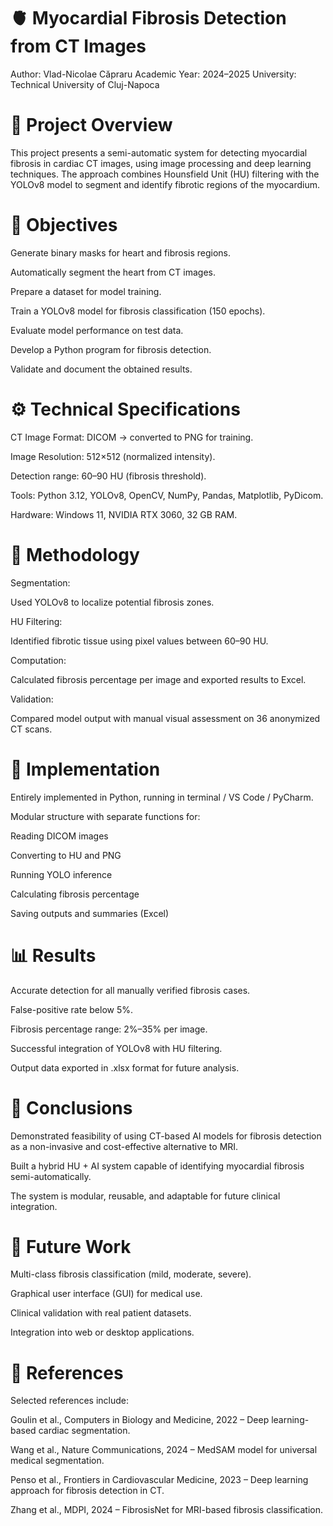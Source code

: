 # 🫀 Myocardial Fibrosis Detection from CT Images

Author: Vlad-Nicolae Căpraru
Academic Year: 2024–2025
University: Technical University of Cluj-Napoca


# 📘 Project Overview

This project presents a semi-automatic system for detecting myocardial fibrosis in cardiac CT images, using image processing and deep learning techniques.
The approach combines Hounsfield Unit (HU) filtering with the YOLOv8 model to segment and identify fibrotic regions of the myocardium.


# 🎯 Objectives

Generate binary masks for heart and fibrosis regions.

Automatically segment the heart from CT images.

Prepare a dataset for model training.

Train a YOLOv8 model for fibrosis classification (150 epochs).

Evaluate model performance on test data.

Develop a Python program for fibrosis detection.

Validate and document the obtained results.


# ⚙️ Technical Specifications

CT Image Format: DICOM → converted to PNG for training.

Image Resolution: 512×512 (normalized intensity).

Detection range: 60–90 HU (fibrosis threshold).

Tools: Python 3.12, YOLOv8, OpenCV, NumPy, Pandas, Matplotlib, PyDicom.

Hardware: Windows 11, NVIDIA RTX 3060, 32 GB RAM.


# 🧠 Methodology

Segmentation:

Used YOLOv8 to localize potential fibrosis zones.

HU Filtering:

Identified fibrotic tissue using pixel values between 60–90 HU.

Computation:

Calculated fibrosis percentage per image and exported results to Excel.

Validation:

Compared model output with manual visual assessment on 36 anonymized CT scans.


# 🧩 Implementation

Entirely implemented in Python, running in terminal / VS Code / PyCharm.

Modular structure with separate functions for:

Reading DICOM images

Converting to HU and PNG

Running YOLO inference

Calculating fibrosis percentage

Saving outputs and summaries (Excel)


# 📊 Results

Accurate detection for all manually verified fibrosis cases.

False-positive rate below 5%.

Fibrosis percentage range: 2%–35% per image.

Successful integration of YOLOv8 with HU filtering.

Output data exported in .xlsx format for future analysis.


# 🧾 Conclusions

Demonstrated feasibility of using CT-based AI models for fibrosis detection as a non-invasive and cost-effective alternative to MRI.

Built a hybrid HU + AI system capable of identifying myocardial fibrosis semi-automatically.

The system is modular, reusable, and adaptable for future clinical integration.


# 🚀 Future Work

Multi-class fibrosis classification (mild, moderate, severe).

Graphical user interface (GUI) for medical use.

Clinical validation with real patient datasets.

Integration into web or desktop applications.


# 🔬 References

Selected references include:

Goulin et al., Computers in Biology and Medicine, 2022 – Deep learning-based cardiac segmentation.

Wang et al., Nature Communications, 2024 – MedSAM model for universal medical segmentation.

Penso et al., Frontiers in Cardiovascular Medicine, 2023 – Deep learning approach for fibrosis detection in CT.

Zhang et al., MDPI, 2024 – FibrosisNet for MRI-based fibrosis classification.
